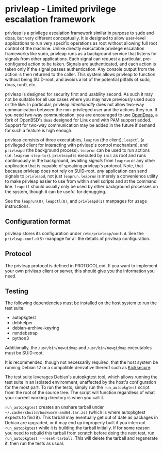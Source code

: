 # privleap - Limited privilege escalation framework

privleap is a privilege escalation framework similar in purpose to sudo and
doas, but very different conceptually. It is designed to allow user-level
applications to run very specific operations as root without allowing full root
control of the machine. Unlike directly executable privilege escalation
frameworks like sudo, privleap runs as a background service that listens for
signals from other applications. Each signal can request a particular,
pre-configured action to be taken. Signals are authenticated, and each action
is taken only if the signal passes authentication. Any console output from the
action is then returned to the caller. This system allows privleap to function
without being SUID-root, and avoids a lot of the potential pitfalls of sudo,
doas, run0, etc.

privleap is designed for security first and usability second. As such it may
not be suitable for all use cases where you may have previously used sudo or
the like. In particular, privleap *intentionally* does not allow two-way
communication between the non-privileged user and the actions they run. If you
need two-way communication, you are encouraged to use
[OpenDoas](https://github.com/Duncaen/OpenDoas), a fork of OpenBSD's `doas`
designed for Linux and with PAM support added. Support for two-way
communication may be added in the future if demand for such a feature is high
enough.

privleap consists of three executables, `leaprun` (the client), `leapctl` (a
privileged client for interacting with privleap's control mechanism), and
`privleapd` (the background process). `leaprun` can be used to run actions
(i.e. `leaprun stop-tor`). `privleapd` is executed by `init` as root and runs
continuously in the background, awaiting *signals* from `leaprun` or any other
application that is capable of speaking privleap's protocol. Note, that
because privleap does not rely on SUID-root, *any* application can send
signals to `privleapd`, not just `leaprun`. `leaprun` is merely a convenience
utility to make privleap easier to use from within shell scripts and at the
command line. `leapctl` should usually only be used by other background
processes on the system, though it can be useful for debugging.

See the `leaprun(8)`, `leapctl(8)`, and `privleapd(1)` manpages for usage 
instructions.

## Configuration format

privleap stores its configuration under `/etc/privleap/conf.d`. See
the `privleap-conf.d(5)` manpage for all the details of privleap
configuration.

## Protocol

The privleap protocol is defined in PROTOCOL.md. If you want to implement your
own privleap client or server, this should give you the information you need.

## Testing

The following dependencies must be installed on the host system to run the
test suite:

* autopkgtest
* debhelper
* debian-archive-keyring
* mmdebstrap
* python3

Additionally, the `/usr/bin/newuidmap` and `/usr/bin/newgidmap` 
executables must be SUID-root.

It is recommended, though not necessarily required, that the host system 
be running Debian 12 or a compatible derivative thereof such as
[Kicksecure](https://www.kicksecure.com/).

The test suite leverages Debian's autopkgtest tool, which allows running 
the test suite in an isolated environment, unaffected by the host's 
configuration for the most part. To run the tests, simply run the 
`run_autopkgtest` script from the root of the source tree. The script will 
function regardless of what your current working directory is when you 
call it.

`run_autopkgtest` creates an unshare tarball under
`~/.cache/sbuild/bookworm-amd64.tar.zst` (which is where autopkgtest 
expects to find it). This tarball may eventually get out of date as packages
in Debian are upgraded, or it may end up improperly built if you interrupt 
`run_autopkgtest` while it is building the tarball initially. If for some 
reason you need to rebuild this tarball from scratch before doing the next 
test, run `run_autopkgtest --reset-tarball`. This will delete the tarball 
and regenerate it, then run the tests as usual.
